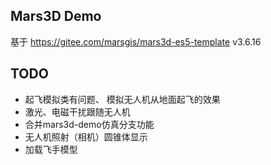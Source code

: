 ## Mars3D Demo

基于 https://gitee.com/marsgis/mars3d-es5-template v3.6.16


## TODO

* 起飞模拟类有问题、 模拟无人机从地面起飞的效果
* 激光、电磁干扰跟随无人机
* 合并mars3d-demo仿真分支功能
* 无人机照射（相机）圆锥体显示
* 加载飞手模型

